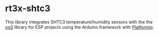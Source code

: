 # rt3x-shtc3

This library integrates SHTC3 temperature/humidity sensors with the the [og3](https://github.com/chl33/og3) library for ESP projects using the Arduino framework with [Platformio](https://platformio.org/).
